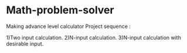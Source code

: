 # Math-problem-solver
Making advance level calculator
Project sequence :

1)Two input calculation.
2)N-input calculation.
3)N-input calculation with desirable input.

